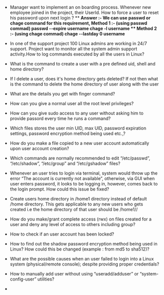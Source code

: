 - Manager want to implement an on boarding process. Whenever new employee joined in the project, their UserId. How to force a user to reset his password upon next login ?
**
****Answer :-
We can use passwd or chage command for this requirement,
Method 1 :- (using passwd commad)
passwd --expire username
chage -l username
**
**Method 2 :- (using chage commad)
chage --lastday 0 username******

- In one of the support project 100 Linux admins are working in 24/7 support. Project want to monitor all the system admin support activity.How to log commands executed by all the users in Linux?
- What is the command to create a user with a pre defined uid, shell and home directory?
- If I delete a user, does it's home directory gets deleted? If not then what is the command to delete the home directory of user along with the user
- What are the details you get with finger command?
- How can you give a normal user all the root level privileges?
- How can you give sudo access to any user without asking him to provide passord every time he runs a command?
- Which files stores the user min UID, max UID, password expiration settings, password encryption method being used etc.,?
- How do you make a file copied to a new user account automatically upon user account creation?
- Which commands are normally recommended to edit “/etc/passwd”, “/etc/shadow”, “/etc/group” and “/etc/gshadow” files?
- Whenever an user tries to login via terminal, system would throw up the error “The account is currently not available”, otherwise, via GUI when user enters password, it looks to be logging in, however, comes back to the login prompt. How could this issue be fixed?
- Create users home directory in /home1 directory instead of default /home directory. This gets applicable to any new users who gets created i.e the home directory of that user should be /home1/<UserName>/
- How do you make/grant complete access (rwx) on files created for a user and deny any level of access to others including group?
- How to check if an user account has been locked?
- How to find out the shadow password encryption method being used in Linux? How could this be changed (example : from md5 to sha512)?
- What are the possible causes when an user failed to login into a Linux system (physical/remote console); despite providing proper credentials?
- How to manually add user without using “useradd/adduser” or “system-config-user” utilities?
- 
